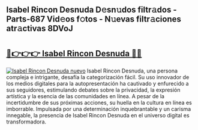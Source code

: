 ## Isabel Rincon Desnuda D𝚎sn𝚞dos filtr𝚊dos - Parts-687 Vid𝚎os f𝚘tos - N𝚞evas filtr𝚊ciones atr𝚊ctivas 8DVoJ

# <h2><a href="http://mb2tx7m.tromn.icu/?c=Isabel+Rincon+Desnuda">🔗👉👉👉 Isabel Rincon Desnuda 🔗🔗</a></h2>

[![Isabel Rincon Desnuda nuevo](https://i.imgur.com/pEAQMta.gif)](http://mb2tx7m.tromn.icu/?c=Isabel+Rincon+Desnuda)
Isabel Rincon Desnuda, una persona compleja e intrigante, desafía la categorización fácil. Su uso innovador de los medios digitales para la autopresentación ha cautivado y enfurecido a sus seguidores, estimulando debates sobre la privacidad, la expresión artística y la esencia de las comunidades en línea. A pesar de la incertidumbre de sus próximas acciones, su huella en la cultura en línea es imborrable. Impulsada por una determinación inquebrantable y un carisma innegable, la presencia de Isabel Rincon Desnuda en el universo digital es transformadora.
